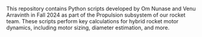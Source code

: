 This repository contains Python scripts developed by Om Nunase and Venu Arravinth in Fall 2024 as part of the Propulsion subsystem of our rocket team. These scripts perform key calculations for hybrid rocket motor dynamics, including motor sizing, diameter estimation, and more.

